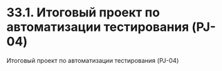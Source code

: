 # 33.1. Итоговый проект по автоматизации тестирования (PJ-04)
Итоговый проект по автоматизации тестирования (PJ-04)
